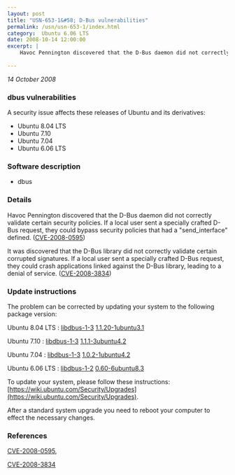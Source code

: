 ```yaml
---
layout: post
title: "USN-653-1&#58; D-Bus vulnerabilities"
permalink: /usn/usn-653-1/index.html
category:  Ubuntu 6.06 LTS
date: 2008-10-14 12:00:00
excerpt: |
    Havoc Pennington discovered that the D-Bus daemon did not correctly validate certain security policies.  If a local user sent a specially crafted D-Bus request, they could bypass security policies that had a &quot;send_interface&quot; defined. ([CVE-2008-0595](http://people.ubuntu.com/~ubuntu-security/cve/CVE-2008-0595))
    
--- 
```

 
 

*14 October 2008*

### dbus vulnerabilities

A security issue affects these releases of Ubuntu and its derivatives:

* Ubuntu 8.04 LTS
* Ubuntu 7.10
* Ubuntu 7.04
* Ubuntu 6.06 LTS

### Software description

* dbus 

### Details

Havoc Pennington discovered that the D-Bus daemon did not correctly validate certain security policies. If a local user sent a specially crafted D-Bus request, they could bypass security policies that had a &quot;send_interface&quot; defined. ([CVE-2008-0595](http://people.ubuntu.com/~ubuntu-security/cve/CVE-2008-0595))

It was discovered that the D-Bus library did not correctly validate certain corrupted signatures. If a local user sent a specially crafted D-Bus request, they could crash applications linked against the D-Bus library, leading to a denial of service. ([CVE-2008-3834](http://people.ubuntu.com/~ubuntu-security/cve/CVE-2008-3834)) 

### Update instructions

The problem can be corrected by updating your system to the following package version:

Ubuntu 8.04 LTS
 : [libdbus-1-3](https://launchpad.net/ubuntu/+source/dbus) <span> [1.1.20-1ubuntu3.1](https://launchpad.net/ubuntu/+source/dbus/1.1.20-1ubuntu3.1) </span> 

Ubuntu 7.10
 : [libdbus-1-3](https://launchpad.net/ubuntu/+source/dbus) <span> [1.1.1-3ubuntu4.2](https://launchpad.net/ubuntu/+source/dbus/1.1.1-3ubuntu4.2) </span> 

Ubuntu 7.04
 : [libdbus-1-3](https://launchpad.net/ubuntu/+source/dbus) <span> [1.0.2-1ubuntu4.2](https://launchpad.net/ubuntu/+source/dbus/1.0.2-1ubuntu4.2) </span> 

Ubuntu 6.06 LTS
 : [libdbus-1-2](https://launchpad.net/ubuntu/+source/dbus) <span> [0.60-6ubuntu8.3](https://launchpad.net/ubuntu/+source/dbus/0.60-6ubuntu8.3) </span> 

To update your system, please follow these instructions: [https://wiki.ubuntu.com/Security/Upgrades](https://wiki.ubuntu.com/Security/Upgrades).

After a standard system upgrade you need to reboot your computer to effect the necessary changes. 

### References

 
 [CVE-2008-0595](http://people.ubuntu.com/~ubuntu-security/cve/CVE-2008-0595), 

 [CVE-2008-3834](http://people.ubuntu.com/~ubuntu-security/cve/CVE-2008-3834)
 

